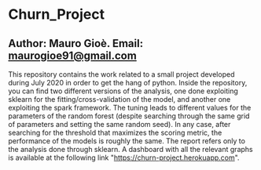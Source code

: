 # Churn_Project
## Author: Mauro Gioè. Email: maurogioe91@gmail.com

This repository contains the work related to a small project developed during July 2020 in order to get the hang of python. Inside the repository, you can find two different versions of the analysis, one done exploiting sklearn for the fitting/cross-validation of the model, and another one exploiting the spark framework. The tuning leads to different values for the parameters of the random forest (despite searching through the same grid of parameters and setting the same random seed). In any case, after searching for the threshold that maximizes the scoring metric, the performance of the models is roughly the same. The report refers only to the analysis done through sklearn. A dashboard with all the relevant graphs is available at the following link "https://churn-project.herokuapp.com".